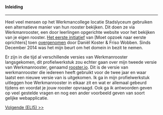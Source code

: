 #### Inleiding
---
Heel veel mensen op het Werkmancollege locatie Stadslyceum gebruiken een alternatieve manier van hun rooster bekijken. Dit doen ze via Werkmanrooster, een door leerlingen opgerichte website voor het bekijken van je eigen rooster. [Het eerste initiatief](http://web.archive.org/web/20101216064457/http://werkmanrooster.nl/) van [Moet opzoek naar eerste oprichters] toen [overgenomen](http://web.archive.org/web/20140103031959/http://werkmanrooster.nl/) door Daniël Koster & Friso Wobben. Sinds December 2014 was het mijn beurt om het domein in bezit te nemen.

Er zijn in die tijd al verschillende versies van Werkmanrooster langsgekomen, dit profielwerkstuk zou echter gaan over mijn tweede versie van Werkmanrooster, genaamd [rooster.io](http://git.werkmanrooster.nl/werkmanrooster/rooster-io). Dit is de versie van werkmanrooster die iedereen heeft gebruikt voor de twee jaar en waar laatst een nieuwe versie van is uitgekomen. Ik ga in mijn profielwerkstuk uitleggen hoe Werkmanrooster in elkaar zit en wat er allemaal gebeurd tijdens en voordat je jouw rooster opvraagd. Ook ga ik antwoorden geven op veel gestelde vragen en nog een ander voorbeeld geven van soort gelijke webapplicatie.

[Volgende (ELI5) >>](/Moeilijkheidsgraad)
